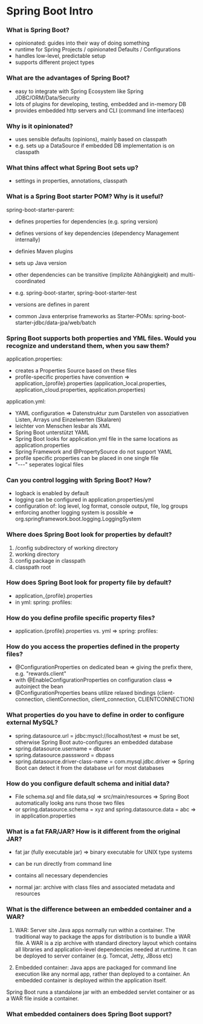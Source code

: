 # Spring Boot Intro #

### What is Spring Boot? ###

- opinionated: guides into their way of doing something
- runtime for Spring Projects / opinionated Defaults / Configurations
- handles low-level, predictable setup 
- supports different project types

### What are the advantages of Spring Boot? ###

- easy to integrate with Spring Ecosystem like Spring JDBC/ORM/Data/Security
- lots of plugins for developing, testing, embedded and in-memory DB
- provides embedded http servers and CLI (command line interfaces)

### Why is it opinionated? ###

- uses sensible defaults (opinions), mainly based on classpath
- e.g. sets up a DataSource if embedded DB implementation is on classpath

### What thins affect what Spring Boot sets up? ###

- settings in properties, annotations, classpath

### What is a Spring Boot starter POM? Why is it useful? ###

spring-boot-starter-parent:
- defines properties for dependencies (e.g. spring version)
- defines versions of key dependencies (dependency Management internally)
- definies Maven plugins
- sets up Java version

- other dependencies can be transitive (implizite Abhängigkeit) and multi-coordinated
- e.g. spring-boot-starter, spring-boot-starter-test
- versions are defines in parent

- common Java enterprise frameworks as Starter-POMs: spring-boot-starter-jdbc/data-jpa/web/batch

### Spring Boot supports both properties and YML files. Would you recognize and understand them, when you saw them? ###

application.properties:
- creates a Properties Source based on these files
- profile-specific properties have convention => application_{profile}.properties
(application_local.properties, application_cloud.properties, application.properties)

application.yml:
- YAML configuration => Datenstruktur zum Darstellen von assoziativen Listen, Arrays und Einzelwerten (Skalaren)
- leichter von Menschen lesbar als XML
- Spring Boot unterstützt YAML
- Spring Boot looks for application.yml file in the same locations as application.properties
- Spring Framework and @PropertySource do not support YAML
- profile specific properties can be placed in one single file 
- "---" seperates logical files

### Can you control logging with Spring Boot? How? ###

- logback is enabled by default
- logging can be configured in application.properties/yml
- configuration of: log level, log format, console output, file, log groups
- enforcing another logging system is possible => org.springframework.boot.logging.LoggingSystem

### Where does Spring Boot look for properties by default? ###

1. /config subdirectory of working directory
2. working directory
3. config package in classpath
4. classpath root

### How does Spring Boot look for property file by default? ###

- application_{profile}.properties 
- in yml: spring: profiles: <profiles>

### How do you define profile specific property files? ###

- application.{profile}.properties  vs. yml => spring: profiles: <profile>

### How do you access the properties defined in the property files? ###

- @ConfigurationProperties on dedicated bean => giving the prefix there, e.g. "rewards.client"
- with @EnableConfigurationProperties on configuration class => autoinject the bean
- @ConfigurationProperties beans utilize relaxed bindings (client-connection, clientConnection, client_connection, CLIENTCONNECTION)

### What properties do you have to define in order to configure external MySQL? ###

- spring.datasource.url = jdbc:myscl://localhost/test => must be set, otherwise Spring Boot auto-configures an embedded database
- spring.datasource.username = dbuser
- spring.datasource.passsword = dbpass
- spring.datasource.driver-class-name = com.mysql.jdbc.driver => Spring Boot can detect it from the database url for most databases


### How do you configure default schema and initial data? ###

- File schema.sql and file data,sql => src/main/resources => Spring Boot automatically lookg ans runs those two files
- or spring.datasource.schema = xyz and spring.datasource.data = abc => in application.properties

### What is a fat FAR/JAR? How is it different from the original JAR? ###

- fat jar (fully executable jar) => binary executable for UNIX type systems
- can be run directly from command line
- contains all necessary dependencies

- normal jar: archive with class files and associated metadata and resources

### What is the difference between an embedded container and a WAR? ###

1. WAR: Server site Java apps normally run within a container. The traditional way to package the apps for distribution is to bundle a WAR file.  A WAR is a zip archive with standard directory layout which contains all libraries and application-level dependencies needed at runtime. It can be deployed to server container (e.g. Tomcat, Jetty, JBoss etc)

2. Embedded container: Java apps are packaged for command line execution like any normal app, rather than deployed to a container. An embedded container is deployed within the application itself. 

Spring Boot runs a standalone jar with an embedded servlet container or as a WAR file inside a container.

### What embedded containers does Spring Boot support? ###
